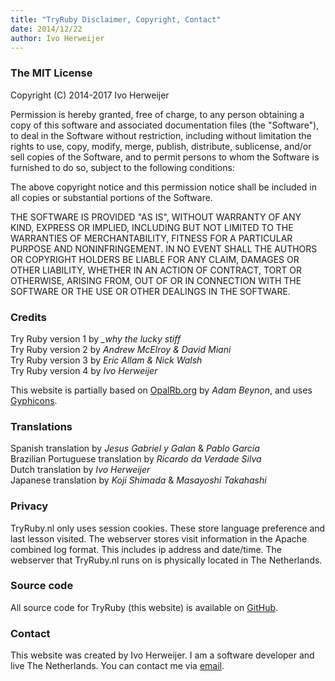 ```yaml
---
title: "TryRuby Disclaimer, Copyright, Contact"
date: 2014/12/22
author: Ivo Herweijer
---
```


### The MIT License

Copyright (C) 2014-2017 Ivo Herweijer

Permission is hereby granted, free of charge, to any person obtaining a copy
of this software and associated documentation files (the "Software"), to deal
in the Software without restriction, including without limitation the rights
to use, copy, modify, merge, publish, distribute, sublicense, and/or sell
copies of the Software, and to permit persons to whom the Software is
furnished to do so, subject to the following conditions:

The above copyright notice and this permission notice shall be included in
all copies or substantial portions of the Software.

THE SOFTWARE IS PROVIDED "AS IS", WITHOUT WARRANTY OF ANY KIND, EXPRESS OR
IMPLIED, INCLUDING BUT NOT LIMITED TO THE WARRANTIES OF MERCHANTABILITY,
FITNESS FOR A PARTICULAR PURPOSE AND NONINFRINGEMENT. IN NO EVENT SHALL THE
AUTHORS OR COPYRIGHT HOLDERS BE LIABLE FOR ANY CLAIM, DAMAGES OR OTHER
LIABILITY, WHETHER IN AN ACTION OF CONTRACT, TORT OR OTHERWISE, ARISING FROM,
OUT OF OR IN CONNECTION WITH THE SOFTWARE OR THE USE OR OTHER DEALINGS IN
THE SOFTWARE.

### Credits

Try Ruby version 1 by _\_why the lucky stiff_  
Try Ruby version 2 by _Andrew McElroy & David Miani_  
Try Ruby version 3 by _Eric Allam & Nick Walsh_  
Try Ruby version 4 by _Ivo Herweijer_  

This website is partially based on <a href="http://opalrb.org/" target="_blank">OpalRb.org</a>
by _Adam Beynon_,
and uses <a href="http://glyphicons.com/" target="_blank">Gyphicons</a>.

### Translations

Spanish translation by _Jesus Gabriel y Galan_ & _Pablo García_  
Brazilian Portuguese translation by _Ricardo da Verdade Silva_  
Dutch translation by _Ivo Herweijer_  
Japanese translation by _Koji Shimada_ & _Masayoshi Takahashi_

### Privacy

TryRuby.nl only uses session cookies. These store language preference and last
lesson visited. The webserver stores visit information in the Apache
combined log format. This includes ip address and date/time.
The webserver that TryRuby.nl runs on is physically located in The Netherlands.

### Source code

All source code for TryRuby (this website) is available on
<a href="https://github.com/easydatawarehousing/tryruby" target="_blank">GitHub</a>.

### Contact

This website was created by Ivo Herweijer. I am a software developer and
live The Netherlands. You can contact me via
<a href="mailto:info@TryRuby.nl?Subject=TryRuby" target="_top">email</a>.
